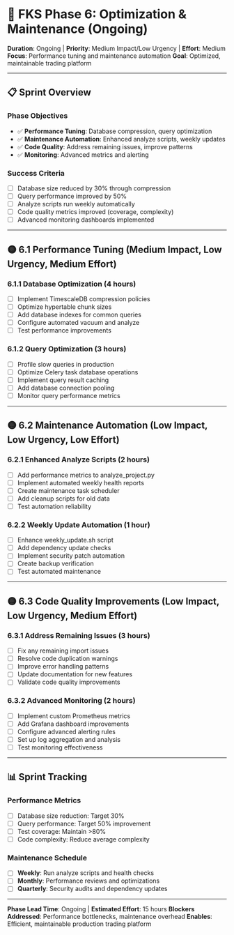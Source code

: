 # 🔧 FKS Phase 6: Optimization & Maintenance (Ongoing)

**Duration**: Ongoing | **Priority**: Medium Impact/Low Urgency | **Effort**: Medium
**Focus**: Performance tuning and maintenance automation
**Goal**: Optimized, maintainable trading platform

---

## 📋 Sprint Overview

### Phase Objectives

- ✅ **Performance Tuning**: Database compression, query optimization
- ✅ **Maintenance Automation**: Enhanced analyze scripts, weekly updates
- ✅ **Code Quality**: Address remaining issues, improve patterns
- ✅ **Monitoring**: Advanced metrics and alerting

### Success Criteria

- [ ] Database size reduced by 30% through compression
- [ ] Query performance improved by 50%
- [ ] Analyze scripts run weekly automatically
- [ ] Code quality metrics improved (coverage, complexity)
- [ ] Advanced monitoring dashboards implemented

---

## 🟡 6.1 Performance Tuning (Medium Impact, Low Urgency, Medium Effort)

### 6.1.1 Database Optimization (4 hours)

- [ ] Implement TimescaleDB compression policies
- [ ] Optimize hypertable chunk sizes
- [ ] Add database indexes for common queries
- [ ] Configure automated vacuum and analyze
- [ ] Test performance improvements

### 6.1.2 Query Optimization (3 hours)

- [ ] Profile slow queries in production
- [ ] Optimize Celery task database operations
- [ ] Implement query result caching
- [ ] Add database connection pooling
- [ ] Monitor query performance metrics

---

## 🟡 6.2 Maintenance Automation (Low Impact, Low Urgency, Low Effort)

### 6.2.1 Enhanced Analyze Scripts (2 hours)

- [ ] Add performance metrics to analyze_project.py
- [ ] Implement automated weekly health reports
- [ ] Create maintenance task scheduler
- [ ] Add cleanup scripts for old data
- [ ] Test automation reliability

### 6.2.2 Weekly Update Automation (1 hour)

- [ ] Enhance weekly_update.sh script
- [ ] Add dependency update checks
- [ ] Implement security patch automation
- [ ] Create backup verification
- [ ] Test automated maintenance

---

## 🟡 6.3 Code Quality Improvements (Low Impact, Low Urgency, Medium Effort)

### 6.3.1 Address Remaining Issues (3 hours)

- [ ] Fix any remaining import issues
- [ ] Resolve code duplication warnings
- [ ] Improve error handling patterns
- [ ] Update documentation for new features
- [ ] Validate code quality improvements

### 6.3.2 Advanced Monitoring (2 hours)

- [ ] Implement custom Prometheus metrics
- [ ] Add Grafana dashboard improvements
- [ ] Configure advanced alerting rules
- [ ] Set up log aggregation and analysis
- [ ] Test monitoring effectiveness

---

## 📊 Sprint Tracking

### Performance Metrics

- [ ] Database size reduction: Target 30%
- [ ] Query performance: Target 50% improvement
- [ ] Test coverage: Maintain >80%
- [ ] Code complexity: Reduce average complexity

### Maintenance Schedule

- [ ] **Weekly**: Run analyze scripts and health checks
- [ ] **Monthly**: Performance reviews and optimizations
- [ ] **Quarterly**: Security audits and dependency updates

---

**Phase Lead Time**: Ongoing | **Estimated Effort**: 15 hours
**Blockers Addressed**: Performance bottlenecks, maintenance overhead
**Enables**: Efficient, maintainable production trading platform
